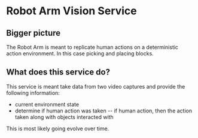 # Robot Arm Vision Service

## Bigger picture
The Robot Arm is meant to replicate human actions on a deterministic action environment.
In this case picking and placing blocks.

## What does this service do?
This service is meant take data from two video captures and provide the following information:
- current environment state
- determine if human action was taken
-- if human action, then the action taken along with objects interacted with

This is most likely going evolve over time.
